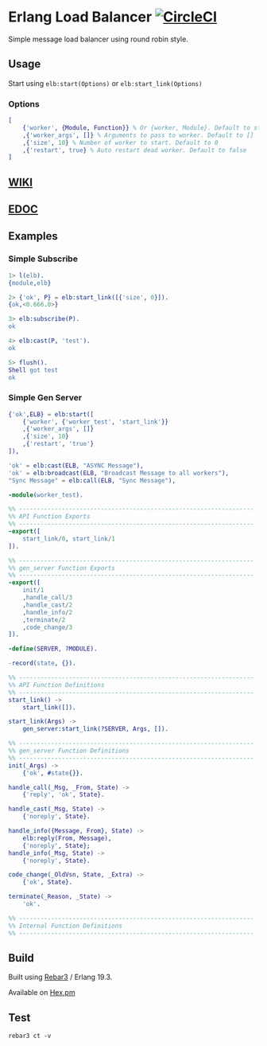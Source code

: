 # Erlang Load Balancer [![CircleCI](https://circleci.com/gh/macpie/elb.svg?style=svg)](https://circleci.com/gh/macpie/elb)

Simple message load balancer using round robin style.

## Usage

Start using `elb:start(Options)` or `elb:start_link(Options)`

### Options

```Erlang
[
    {'worker', {Module, Function}} % Or {worker, Module}. Default to start_link function
    ,{'worker_args', []} % Arguments to pass to worker. Default to []
    ,{'size', 10} % Number of worker to start. Default to 0
    ,{'restart', true} % Auto restart dead worker. Default to false
]
```

## [WIKI](https://github.com/macpie/elb/wiki)
## [EDOC](https://macpie.github.io/elb/)

## Examples

### Simple Subscribe

```Erlang
1> l(elb).
{module,elb}

2> {'ok', P} = elb:start_link([{'size', 0}]).
{ok,<0.666.0>}

3> elb:subscribe(P).
ok

4> elb:cast(P, 'test').
ok

5> flush().
Shell got test
ok
```

### Simple Gen Server

```Erlang
{'ok',ELB} = elb:start([
    {'worker', {'worker_test', 'start_link'}}
    ,{'worker_args', []}
    ,{'size', 10}
    ,{'restart', 'true'}
]),

'ok' = elb:cast(ELB, "ASYNC Message"),
'ok' = elb:broadcast(ELB, "Broadcast Message to all workers"),
"Sync Message" = elb:call(ELB, "Sync Message"),
```

```Erlang
-module(worker_test).

%% ------------------------------------------------------------------
%% API Function Exports
%% ------------------------------------------------------------------
-export([
    start_link/0, start_link/1
]).

%% ------------------------------------------------------------------
%% gen_server Function Exports
%% ------------------------------------------------------------------
-export([
    init/1
    ,handle_call/3
    ,handle_cast/2
    ,handle_info/2
    ,terminate/2
    ,code_change/3
]).

-define(SERVER, ?MODULE).

-record(state, {}).

%% ------------------------------------------------------------------
%% API Function Definitions
%% ------------------------------------------------------------------
start_link() ->
    start_link([]).

start_link(Args) ->
    gen_server:start_link(?SERVER, Args, []).

%% ------------------------------------------------------------------
%% gen_server Function Definitions
%% ------------------------------------------------------------------
init(_Args) ->
    {'ok', #state{}}.

handle_call(_Msg, _From, State) ->
    {'reply', 'ok', State}.

handle_cast(_Msg, State) ->
    {'noreply', State}.

handle_info({Message, From}, State) ->
    elb:reply(From, Message),
    {'noreply', State};
handle_info(_Msg, State) ->
    {'noreply', State}.

code_change(_OldVsn, State, _Extra) ->
    {'ok', State}.

terminate(_Reason, _State) ->
    'ok'.

%% ------------------------------------------------------------------
%% Internal Function Definitions
%% ------------------------------------------------------------------

```

## Build

Built using [Rebar3](http://www.rebar3.org) / Erlang 19.3.

Available on [Hex.pm](https://hex.pm/packages/elb)


## Test

`rebar3 ct -v`
